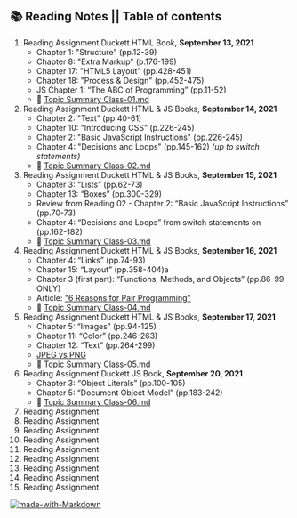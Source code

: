 ## 📚 Reading Notes || Table of contents
1. Reading Assignment
Duckett HTML Book, **September 13, 2021**
    * Chapter 1: "Structure" (pp.12-39)
    * Chapter 8: "Extra Markup" (p.176-199)
    * Chapter 17: "HTML5 Layout" (pp.428-451)
    * Chapter 18: "Process & Design" (pp.452-475)
    * JS Chapter 1: “The ABC of Programming” (pp.11-52)
    * 📔 [Topic Summary Class-01.md](class-01.md)
2. Reading Assignment
Duckett HTML & JS Books, **September 14, 2021**
    * Chapter 2: "Text" (pp.40-61)
    * Chapter 10: "Introducing CSS" (p.226-245)
    * Chapter 2: "Basic JavaScript Instructions" (pp.226-245)
    * Chapter 4: "Decisions and Loops" (pp.145-162) _(up to switch statements)_
    * 📔 [Topic Summary Class-02.md](class-02.md)
3. Reading Assignment
Duckett HTML & JS Books, **September 15, 2021**
    * Chapter 3: “Lists” (pp.62-73)
    * Chapter 13: “Boxes” (pp.300-329)
    * Review from Reading 02 - Chapter 2: “Basic JavaScript Instructions” (pp.70-73)
    * Chapter 4: “Decisions and Loops” from switch statements on (pp.162-182)
    * 📔 [Topic Summary Class-03.md](class-03.md)
4. Reading Assignment
Duckett HTML & JS Books, **September 16, 2021**
    * Chapter 4: “Links” (pp.74-93)
    * Chapter 15: “Layout” (pp.358-404)a
    * Chapter 3 (first part): “Functions, Methods, and Objects” (pp.86-99 ONLY)
    * Article: ["6 Reasons for Pair Programming"](https://www.codefellows.org/blog/6-reasons-for-pair-programming/)
    * 📔 [Topic Summary Class-04.md](class-04.md)
5. Reading Assignment
   Duckett HTML & JS Books, **September 17, 2021**
    * Chapter 5: “Images” (pp.94-125)
    * Chapter 11: “Color” (pp.246-263)
    * Chapter 12: “Text” (pp.264-299)
    * [JPEG vs PNG](https://blog.imagekit.io/jpeg-vs-png-vs-gif-which-image-format-to-use-and-when-c8913ae3e01d)
    * 📔 [Topic Summary Class-05.md](class-05.md)
6. Reading Assignment
   Duckett JS Book, **September 20, 2021**
    * Chapter 3: “Object Literals” (pp.100-105)
    * Chapter 5: “Document Object Model” (pp.183-242)
    * 📔 [Topic Summary Class-06.md](class-06.md)
7. Reading Assignment
8. Reading Assignment
9.  Reading Assignment
10.  Reading Assignment
11.  Reading Assignment
12.  Reading Assignment
13.  Reading Assignment
14. Reading Assignment
15. Reading Assignment

[![made-with-Markdown](https://img.shields.io/badge/Made%20with-Markdown-1f425f.svg)](http://commonmark.org)
